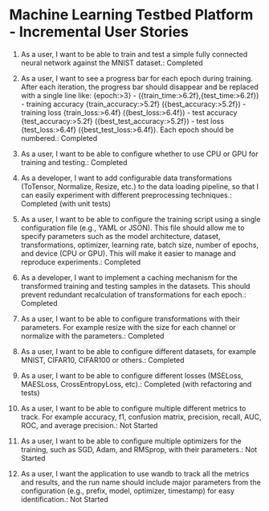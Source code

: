# Machine Learning Testbed Platform - Incremental User Stories

1. As a user, I want to be able to train and test a simple fully connected neural network against the MNIST dataset.: Completed

2. As a user, I want to see a progress bar for each epoch during training. After each iteration, the progress bar should disappear and be replaced with a single line like: {epoch:>3} - ({train_time:>6.2f},{test_time:>6.2f}) - training accuracy {train_accuracy:>5.2f} ({best_accuracy:>5.2f}) - training loss {train_loss:>6.4f} ({best_loss:>6.4f}) - test accuracy {test_accuracy:>5.2f} ({best_test_accuracy:>5.2f}) - test loss {test_loss:>6.4f} ({best_test_loss:>6.4f}). Each epoch should be numbered.: Completed

3. As a user, I want to be able to configure whether to use CPU or GPU for training and testing.: Completed

4. As a developer, I want to add configurable data transformations (ToTensor, Normalize, Resize, etc.) to the data loading pipeline, so that I can easily experiment with different preprocessing techniques.: Completed (with unit tests)

5. As a user, I want to be able to configure the training script using a single configuration file (e.g., YAML or JSON). This file should allow me to specify parameters such as the model architecture, dataset, transformations, optimizer, learning rate, batch size, number of epochs, and device (CPU or GPU). This will make it easier to manage and reproduce experiments.: Completed

6. As a developer, I want to implement a caching mechanism for the transformed training and testing samples in the datasets. This should prevent redundant recalculation of transformations for each epoch.: Completed

7. As a user, I want to be able to configure transformations with their parameters. For example resize with the size for each channel or normalize with the parameters.: Completed

8. As a user, I want to be able to configure different datasets, for example MNIST, CIFAR10, CIFAR100 or others.: Completed

9. As a user, I want to be able to configure different losses (MSELoss, MAESLoss, CrossEntropyLoss, etc).: Completed (with refactoring and tests)

10. As a user, I want to be able to configure multiple different metrics to track. For example accuracy, f1, confusion matrix, precision, recall, AUC, ROC, and average precision.: Not Started

11. As a user, I want to be able to configure multiple optimizers for the training, such as SGD, Adam, and RMSprop, with their parameters.: Not Started

12. As a user, I want the application to use wandb to track all the metrics and results, and the run name should include major parameters from the configuration (e.g., prefix, model, optimizer, timestamp) for easy identification.: Not Started

